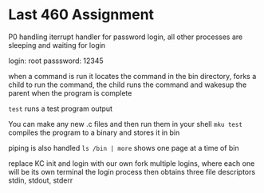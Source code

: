 # Last 460 Assignment

P0 handling iterrupt handler for password login, all other processes are sleeping and waiting for login

login: root
passsword: 12345

when a command is run it locates the command in the bin directory, forks a child to run the command, the child runs the command and wakesup the parent when the program is complete

```test``` runs a test program output

You can make any new .c files and then run them in your shell
```mku test``` compiles the program to a binary and stores it in bin

piping is also handled ```ls /bin | more``` shows one page at a time of bin

replace KC init and login with our own 
fork multiple logins, where each one will be its own terminal
the login process then obtains three file descriptors stdin, stdout, stderr

